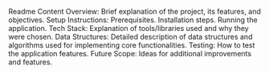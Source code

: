 Readme Content
Overview: Brief explanation of the project, its features, and objectives.
Setup Instructions:
Prerequisites.
Installation steps.
Running the application.
Tech Stack: Explanation of tools/libraries used and why they were chosen.
Data Structures: Detailed description of data structures and algorithms used for implementing core functionalities.
Testing: How to test the application features.
Future Scope: Ideas for additional improvements and features.
